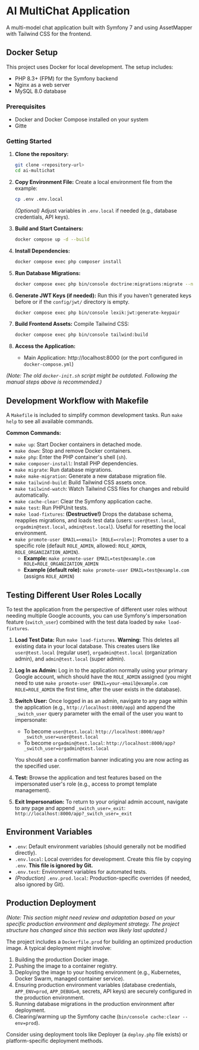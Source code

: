 # AI MultiChat Application

A multi-model chat application built with Symfony 7 and using AssetMapper with Tailwind CSS for the frontend.

## Docker Setup

This project uses Docker for local development. The setup includes:

- PHP 8.3+ (FPM) for the Symfony backend
- Nginx as a web server
- MySQL 8.0 database

### Prerequisites

- Docker and Docker Compose installed on your system
- Gitte

### Getting Started

1.  **Clone the repository:**
    ```bash
    git clone <repository-url>
    cd ai-multichat
    ```

2.  **Copy Environment File:**
    Create a local environment file from the example:
    ```bash
    cp .env .env.local
    ```
    *(Optional)* Adjust variables in `.env.local` if needed (e.g., database credentials, API keys).

3.  **Build and Start Containers:**
    ```bash
    docker compose up -d --build
    ```

4.  **Install Dependencies:**
    ```bash
    docker compose exec php composer install
    ```

5.  **Run Database Migrations:**
    ```bash
    docker compose exec php bin/console doctrine:migrations:migrate --no-interaction
    ```

6.  **Generate JWT Keys (if needed):**
    Run this if you haven't generated keys before or if the `config/jwt/` directory is empty.
    ```bash
    docker compose exec php bin/console lexik:jwt:generate-keypair
    ```

7.  **Build Frontend Assets:**
    Compile Tailwind CSS:
    ```bash
    docker compose exec php bin/console tailwind:build
    ```

8.  **Access the Application:**
    - Main Application: http://localhost:8000 (or the port configured in `docker-compose.yml`)

*(Note: The old `docker-init.sh` script might be outdated. Following the manual steps above is recommended.)*

## Development Workflow with Makefile

A `Makefile` is included to simplify common development tasks. Run `make help` to see all available commands.

**Common Commands:**

-   `make up`: Start Docker containers in detached mode.
-   `make down`: Stop and remove Docker containers.
-   `make php`: Enter the PHP container's shell (`sh`).
-   `make composer-install`: Install PHP dependencies.
-   `make migrate`: Run database migrations.
-   `make make-migration`: Generate a new database migration file.
-   `make tailwind-build`: Build Tailwind CSS assets once.
-   `make tailwind-watch`: Watch Tailwind CSS files for changes and rebuild automatically.
-   `make cache-clear`: Clear the Symfony application cache.
-   `make test`: Run PHPUnit tests.
-   `make load-fixtures`: **(Destructive!)** Drops the database schema, reapplies migrations, and loads test data (users: `user@test.local`, `orgadmin@test.local`, `admin@test.local`). Useful for resetting the local environment.
-   `make promote-user EMAIL=<email> [ROLE=<role>]`: Promotes a user to a specific role (default `ROLE_ADMIN`, allowed: `ROLE_ADMIN`, `ROLE_ORGANIZATION_ADMIN`).
    *   **Example:** `make promote-user EMAIL=test@example.com ROLE=ROLE_ORGANIZATION_ADMIN`
    *   **Example (default role):** `make promote-user EMAIL=test@example.com` (assigns `ROLE_ADMIN`)

## Testing Different User Roles Locally

To test the application from the perspective of different user roles without needing multiple Google accounts, you can use Symfony's impersonation feature (`switch_user`) combined with the test data loaded by `make load-fixtures`.

1.  **Load Test Data:**
    Run `make load-fixtures`. **Warning:** This deletes all existing data in your local database. This creates users like `user@test.local` (regular user), `orgadmin@test.local` (organization admin), and `admin@test.local` (super admin).

2.  **Log In as Admin:**
    Log in to the application normally using your primary Google account, which should have the `ROLE_ADMIN` assigned (you might need to use `make promote-user EMAIL=your-email@example.com ROLE=ROLE_ADMIN` the first time, after the user exists in the database).

3.  **Switch User:**
    Once logged in as an admin, navigate to any page within the application (e.g., `http://localhost:8000/app`) and append the `_switch_user` query parameter with the email of the user you want to impersonate:
    -   To become `user@test.local`: `http://localhost:8000/app?_switch_user=user@test.local`
    -   To become `orgadmin@test.local`: `http://localhost:8000/app?_switch_user=orgadmin@test.local`

    You should see a confirmation banner indicating you are now acting as the specified user.

4.  **Test:**
    Browse the application and test features based on the impersonated user's role (e.g., access to prompt template management).

5.  **Exit Impersonation:**
    To return to your original admin account, navigate to any page and append `_switch_user=_exit`:
    `http://localhost:8000/app?_switch_user=_exit`

## Environment Variables

-   `.env`: Default environment variables (should generally not be modified directly).
-   `.env.local`: Local overrides for development. Create this file by copying `.env`. **This file is ignored by Git.**
-   `.env.test`: Environment variables for automated tests.
-   *(Production)* `.env.prod.local`: Production-specific overrides (if needed, also ignored by Git).

## Production Deployment

*(Note: This section might need review and adaptation based on your specific production environment and deployment strategy. The project structure has changed since this section was likely last updated.)*

The project includes a `Dockerfile.prod` for building an optimized production image. A typical deployment might involve:

1.  Building the production Docker image.
2.  Pushing the image to a container registry.
3.  Deploying the image to your hosting environment (e.g., Kubernetes, Docker Swarm, managed container service).
4.  Ensuring production environment variables (database credentials, `APP_ENV=prod`, `APP_DEBUG=0`, secrets, API keys) are securely configured in the production environment.
5.  Running database migrations in the production environment after deployment.
6.  Clearing/warming up the Symfony cache (`bin/console cache:clear --env=prod`).

Consider using deployment tools like Deployer (a `deploy.php` file exists) or platform-specific deployment methods.
